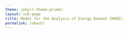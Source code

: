 ```yaml
---
theme: jekyll-theme-primer
layout: sub-page
title: Model for the Analysis of Energy Demand (MAED)
permalink: /about/
---
```

<section class="bg-gray-light container-lg p-responsive py-4 py-md-6 my-lg-6 fade-in-center">
<div class="text-center fade-in-center">
  <h2 class="alt-h3 mb-4">About MAED</h2>
  <div class="container-lg p-responsive py-4 py-md-6 ">
    <div class="col-md-12 animate-out mb-2">
      <p class="alt-lead text-gray text-justify-between col-md-15 mx-auto" style="text-align: justify; font-size: 0.875em;">
        <strong>The Model for the Analysis of Energy Demand (MAED)</strong> was developed by the International Atomic Energy Agency (IAEA) and evaluates future energy demands (final and useful) based on medium to long term scenarios of socioeconomic, technological, and demographic development. Energy demand is disaggregated into a large number of end-use categories corresponding to different goods and services. MAED can be configured to reflect the economic structure of the sub-national or national case study in question and is designed to simulate demand in the medium and long term for developing economies.  
      </p>
    </div>
     <h2 class="aboutpage-subtitle text-left mb-3 mt-lg-6" id="more-than-just-code">What does it do?</h2>
    <div class="col-md-12 animate-out mb-2">
      <p class="alt-lead text-gray text-justify-between col-md-15 mx-auto" style="text-align: justify; font-size: 0.875em;">
     MAED employs a scenario-based bottom-up approach to simulate useful and final energy demand over the medium and long-term. The outputs of MAED can be used as inputs to a range of supply optimization models including <a href="https://doi.org/10.1016/j.enconman.2024.118857" target="_blank">OSeMOSYS</a>, <a href="https://doi.org/10.1016/j.esr.2016.04.001" target="_blank">MESSAGE</a>, <a href="https://doi.org/10.1016/j.renene.2023.119467" target="_blank">TIMES</a>, and <a href="https://doi.org/10.13052/spee1048-5236.4231" target="_blank">LEAP</a> to form a full demand and supply analysis.  
      </p>
    </div>
    <h2 class="aboutpage-subtitle text-left mb-3 mt-lg-6" id="more-than-just-code">What is the scope of the model?</h2>
    <div class="col-md-12 animate-out mb-2">
      <p class="alt-lead text-gray text-justify-between col-md-15 mx-auto" style="text-align: justify; font-size: 0.875em;">
      It can be used at a national or sub-national scale, low- or high-income countries, and across the industry, residential, service, and transport sectors. 
    </p>
    <h2 class="aboutpage-subtitle text-left mb-3 mt-lg-6" id="more-than-just-code">Who is the target audience?</h2>
    <div class="col-md-12 animate-out mb-2">
      <p class="alt-lead text-gray text-justify-between col-md-15 mx-auto" style="text-align: justify; font-size: 0.875em;">
     The model is used extensively in academia and <a href="https://www.iaea.org/topics/energy-planning/case-studies" target="_blank">governments across the world</a>
    </p>
    <h2 class="aboutpage-subtitle text-left mb-3 mt-lg-6" id="more-than-just-code">What outcomes can you obtain?</h2>
    <div class="col-md-12 animate-out mb-2">
      <p class="alt-lead text-gray text-justify-between col-md-15 mx-auto" style="text-align: justify; font-size: 0.875em;">
      Energy demand across the industry, residential, service, and transport sectors split into demand for fuels/energy carriers (final energy demand) and by end use (useful energy demand).   
      </p>
    </div>
    <h2 class="aboutpage-subtitle text-left mb-3 mt-lg-6" id="more-than-just-code">How can you get started?</h2>
    <div class="col-md-12 animate-out mb-2">
      <p class="alt-lead text-gray text-justify-between col-md-15 mx-auto" style="text-align: justify; font-size: 0.875em;">
      Go ahead and download our Modelling User Interface for MAED. The User Interface is an all-in-one application that lets you manage data, run models, and visualize results seamlessly. For training on how to use both the model and the interface, you can take our free, certified course at the Open University <a href="https://www.open.edu/openlearncreate/course/view.php?id=13660" target="_blank">here</a>. To download the interface and learn more, please visit <a href="https://github.com/Model-for-Analysis-of-Energy-Demand/MAED-UI" target="_blank">this site</a>. 
      </p>
    </div>

    <h2 class="aboutpage-subtitle text-left mb-3 mt-lg-6" id="more-than-just-code">How can you contribute?</h2>
    <div class="col-md-12 animate-out mb-2">
      <p class="alt-lead text-gray text-justify-between col-md-15 mx-auto" style="text-align: justify; font-size: 0.875em;">
   MAED’s source code can be found on GitHub open source <a href="MAED’s source code can be found on GitHub open source here. Any contributions from the community are welcome. " target="_blank">here</a>. Any contributions from the community are welcome. 
      </p>
    </div> 
  </div>
</div>

<!-- Icon Links -->
<div class="icon-links-section">
  <div class="icon-links-wrapper">
    <!-- GitHub Repository -->
    <div class="icon-link-item">
      <a href="https://github.com/Model-for-Analysis-of-Energy-Demand " target="_blank">
        <img src="https://github.githubassets.com/images/modules/logos_page/GitHub-Mark.png" width="80" height="80" alt="GitHub" />
        <h3 class="aboutpage-subtitle text-primary">GitHub Repository</h3>
      </a>
    </div>

    <!-- Model Documentation -->
    <div class="icon-link-item">
      <a href="https://www.iaea.org/publications/7430/model-for-analysis-of-energy-demand-maed-2" target="_blank">
        <img src="../assets/img/Rtdicon.png" width="80" height="80" alt="ReadTheDocs icon" />
        <h3 class="aboutpage-subtitle text-primary">Model Documentation</h3>
      </a>
    </div>
  </div>
</div>

  

<style>
.fade-in-center {
  opacity: 0;
  transform: translateY(20px);
  animation: fadeInUp 1s ease forwards;
}
@keyframes fadeInUp {
  to {
    opacity: 1;
    transform: translateY(0);
  }
}
.alt-h3 {
  font-size: 1.15rem;
}
@media (min-width: 768px) {
  .row.justify-content-center > .col-md-4 {
    margin-bottom: 2rem;
  }
}
</style>

